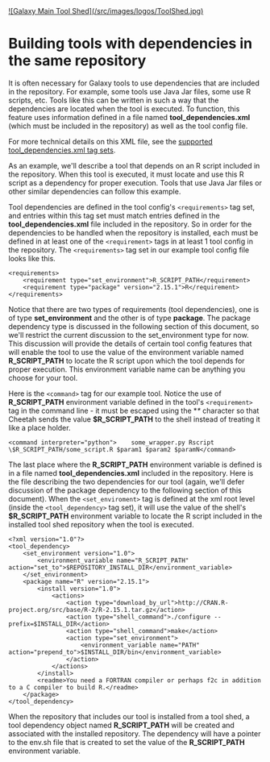 <div class='center'> <a href='http://toolshed.g2.bx.psu.edu'>![Galaxy Main Tool Shed](/src/images/logos/ToolShed.jpg)</a> </div>

# Building tools with dependencies in the same repository

It is often necessary for Galaxy tools to use dependencies that are included in the repository. For example, some tools use Java Jar files, some use R scripts, etc. Tools like this can be written in such a way that the dependencies are located when the tool is executed. To function, this feature uses information defined in a file named **tool_dependencies.xml** (which must be included in the repository) as well as the tool config file.

For more technical details on this XML file, see the [supported tool_dependencies.xml tag sets](/src/toolshed/tool-dependencies-tag-sets/index.md).

As an example, we'll describe a tool that depends on an R script included in the repository. When this tool is executed, it must locate and use this R script as a dependency for proper execution. Tools that use Java Jar files or other similar dependencies can follow this example.

Tool dependencies are defined in the tool config's ```<requirements>``` tag set, and entries within this tag set must match entries defined in the **tool_dependencies.xml** file included in the repository. So in order for the dependencies to be handled when the repository is installed, each must be defined in at least one of the ```<requirement>``` tags in at least 1 tool config in the repository.
The ```<requirements>``` tag set in our example tool config file looks like this.

    <requirements>
        <requirement type="set_environment">R_SCRIPT_PATH</requirement>
        <requirement type="package" version="2.15.1">R</requirement>
    </requirements>

Notice that there are two types of requirements (tool dependencies), one is of type **set\_environment** and the other is of type **package**. The package dependency type is discussed in the following section of this document, so we'll restrict the current discussion to the set\_environment type for now. This discussion will provide the details of certain tool config features that will enable the tool to use the value of the environment variable named **R\_SCRIPT\_PATH** to locate the R script upon which the tool depends for proper execution. This environment variable name can be anything you choose for your tool.

Here is the ```<command>``` tag for our example tool. Notice the use of **R\_SCRIPT\_PATH** environment variable defined in the tool's ```<requirement>``` tag in the command line - it must be escaped using the **\** character so that Cheetah sends the value **$R\_SCRIPT\_PATH** to the shell instead of treating it like a place holder.

```<command interpreter="python">    some_wrapper.py Rscript \$R_SCRIPT_PATH/some_script.R $param1 $param2 $paramN</command>```


The last place where the **R\_SCRIPT\_PATH** environment variable is defined is in a file named **tool\_dependencies.xml** included in the repository. Here is the file describing the two dependencies for our tool (again, we'll defer discussion of the package dependency to the following section of this document). When the ```<set_enviroment>``` tag is defined at the xml root level (inside the ```<tool_dependency>``` tag set), it will use the value of the shell's **$R\_SCRIPT\_PATH** environment variable to locate the R script included in the installed tool shed repository when the tool is executed.

    <?xml version="1.0"?>
    <tool_dependency>
        <set_environment version="1.0">
            <environment_variable name="R_SCRIPT_PATH" action="set_to">$REPOSITORY_INSTALL_DIR</environment_variable>
        </set_environment>
        <package name="R" version="2.15.1">
            <install version="1.0">
                <actions>
                    <action type="download_by_url">http://CRAN.R-project.org/src/base/R-2/R-2.15.1.tar.gz</action>
                    <action type="shell_command">./configure --prefix=$INSTALL_DIR</action>
                    <action type="shell_command">make</action>
                    <action type="set_environment">
                        <environment_variable name="PATH" action="prepend_to">$INSTALL_DIR/bin</environment_variable>
                    </action>
                </actions>
            </install>
            <readme>You need a FORTRAN compiler or perhaps f2c in addition to a C compiler to build R.</readme>
        </package>
    </tool_dependency>

When the repository that includes our tool is installed from a tool shed, a tool dependency object named **R\_SCRIPT\_PATH** will be created and associated with the installed repository. The dependency will have a pointer to the env.sh file that is created to set the value of the **R\_SCRIPT\_PATH** environment variable.
